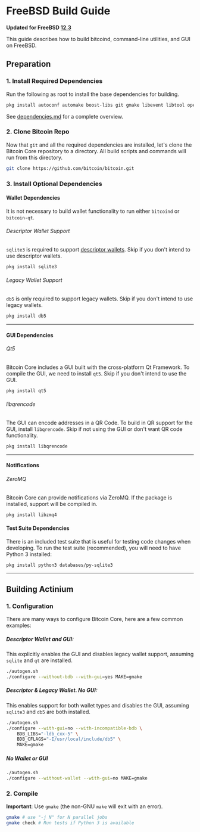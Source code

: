 # FreeBSD Build Guide

**Updated for FreeBSD [12.3](https://www.freebsd.org/releases/12.3R/announce/)**

This guide describes how to build bitcoind, command-line utilities, and GUI on FreeBSD.

## Preparation

### 1. Install Required Dependencies
Run the following as root to install the base dependencies for building.

```bash
pkg install autoconf automake boost-libs git gmake libevent libtool openssl pkgconf

```

See [dependencies.md](dependencies.md) for a complete overview.

### 2. Clone Bitcoin Repo
Now that `git` and all the required dependencies are installed, let's clone the Bitcoin Core repository to a directory. All build scripts and commands will run from this directory.
``` bash
git clone https://github.com/bitcoin/bitcoin.git
```

### 3. Install Optional Dependencies

#### Wallet Dependencies
It is not necessary to build wallet functionality to run either `bitcoind` or `bitcoin-qt`.

###### Descriptor Wallet Support

`sqlite3` is required to support [descriptor wallets](descriptors.md).
Skip if you don't intend to use descriptor wallets.
``` bash
pkg install sqlite3
```

###### Legacy Wallet Support
`db5` is only required to support legacy wallets.
Skip if you don't intend to use legacy wallets.

```bash
pkg install db5
```
---

#### GUI Dependencies
###### Qt5

Bitcoin Core includes a GUI built with the cross-platform Qt Framework. To compile the GUI, we need to install `qt5`. Skip if you don't intend to use the GUI.
```bash
pkg install qt5
```
###### libqrencode

The GUI can encode addresses in a QR Code. To build in QR support for the GUI, install `libqrencode`. Skip if not using the GUI or don't want QR code functionality.
```bash
pkg install libqrencode
```
---

#### Notifications
###### ZeroMQ

Bitcoin Core can provide notifications via ZeroMQ. If the package is installed, support will be compiled in.
```bash
pkg install libzmq4
```

#### Test Suite Dependencies
There is an included test suite that is useful for testing code changes when developing.
To run the test suite (recommended), you will need to have Python 3 installed:

```bash
pkg install python3 databases/py-sqlite3
```
---

## Building Actinium

### 1. Configuration

There are many ways to configure Bitcoin Core, here are a few common examples:

##### Descriptor Wallet and GUI:
This explicitly enables the GUI and disables legacy wallet support, assuming `sqlite` and `qt` are installed.
```bash
./autogen.sh
./configure --without-bdb --with-gui=yes MAKE=gmake
```

##### Descriptor & Legacy Wallet. No GUI:
This enables support for both wallet types and disables the GUI, assuming
`sqlite3` and `db5` are both installed.
```bash
./autogen.sh
./configure --with-gui=no --with-incompatible-bdb \
    BDB_LIBS="-ldb_cxx-5" \
    BDB_CFLAGS="-I/usr/local/include/db5" \
    MAKE=gmake
```

##### No Wallet or GUI
``` bash
./autogen.sh
./configure --without-wallet --with-gui=no MAKE=gmake
```

### 2. Compile
**Important**: Use `gmake` (the non-GNU `make` will exit with an error).

```bash
gmake # use "-j N" for N parallel jobs
gmake check # Run tests if Python 3 is available
```

